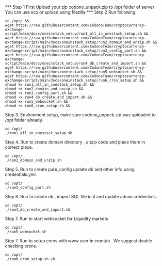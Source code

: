 *** Step 1
First Upload your zip codono_unpack.zip to /opt folder of server
You can use scp or upload using filezilla
*** Step 2
Run following
```
cd /opt/ &&
wget https://raw.githubusercontent.com/CodonoTeam/cryptocurrency-exchange-script/main/docs/oneinstack_setup/run1_all_in_onestack_setup.sh &&
wget https://raw.githubusercontent.com/CodonoTeam/cryptocurrency-exchange-script/main/docs/oneinstack_setup/run2_domain_and_unzip.sh &&
wget https://raw.githubusercontent.com/CodonoTeam/cryptocurrency-exchange-script/main/docs/oneinstack_setup/run3_config_part.sh &&
wget https://raw.githubusercontent.com/CodonoTeam/cryptocurrency-exchange-script/main/docs/oneinstack_setup/run4_db_create_and_import.sh &&
wget https://raw.githubusercontent.com/CodonoTeam/cryptocurrency-exchange-script/main/docs/oneinstack_setup/run5_websocket.sh &&
wget https://raw.githubusercontent.com/CodonoTeam/cryptocurrency-exchange-script/main/docs/oneinstack_setup/run6_cron_setup.sh &&
chmod +x run1_all_in_onestack_setup.sh &&
chmod +x run2_domain_and_unzip.sh &&
chmod +x run3_config_part.sh &&
chmod +x run4_db_create_and_import.sh &&
chmod +x run5_websocket.sh &&
chmod +x run6_cron_setup.sh &&
```

Step 3.
Environment setup, make sure codono_unpack.zip was uploaded to /opt folder already.
```
cd /opt/
./run1_all_in_onestack_setup.sh
```

Step 4.
Run to create domain directory , unzip code and place them in correct place.
```
cd /opt/
./run2_domain_and_unzip.sh
```


Step 5.
Run to create pure_config update db and other info using credentials.yml.
```
cd /opt/
./run3_config_part.sh
```

Step 6.
Run to create db , import SQL file in it and update admin credentials.
```
cd /opt/
./run4_db_create_and_import.sh
```


Step 7.
Run to start websocket for Liquidity markets
```
cd /opt/
./run5_websocket.sh
```

Step 7.
Run to setup crons with www user in crontab . We suggest double checking crons.
```
cd /opt/
./run6_cron_setup.sh.sh
```
